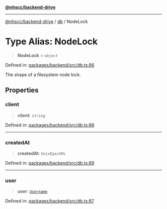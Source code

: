 [**@nhscc/backend-drive**](../../README.md)

***

[@nhscc/backend-drive](../../README.md) / [db](../README.md) / NodeLock

# Type Alias: NodeLock

> **NodeLock** = `object`

Defined in: [packages/backend/src/db.ts:86](https://github.com/nhscc/drive.api.hscc.bdpa.org/blob/778d79f3487f712a80fb10da82bed3843d3db5fd/packages/backend/src/db.ts#L86)

The shape of a filesystem node lock.

## Properties

### client

> **client**: `string`

Defined in: [packages/backend/src/db.ts:88](https://github.com/nhscc/drive.api.hscc.bdpa.org/blob/778d79f3487f712a80fb10da82bed3843d3db5fd/packages/backend/src/db.ts#L88)

***

### createdAt

> **createdAt**: `UnixEpochMs`

Defined in: [packages/backend/src/db.ts:89](https://github.com/nhscc/drive.api.hscc.bdpa.org/blob/778d79f3487f712a80fb10da82bed3843d3db5fd/packages/backend/src/db.ts#L89)

***

### user

> **user**: [`Username`](Username.md)

Defined in: [packages/backend/src/db.ts:87](https://github.com/nhscc/drive.api.hscc.bdpa.org/blob/778d79f3487f712a80fb10da82bed3843d3db5fd/packages/backend/src/db.ts#L87)
